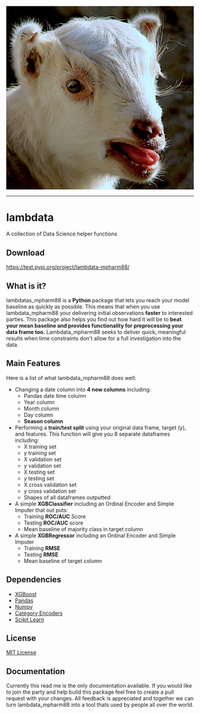 <div align="center">
  <img src="https://github.com/mpHarm88/lambdata/blob/master/lambdata.jpg.png"><br>
</div>

---

# lambdata 
A collection of Data Science helper functions

## Download
https://test.pypi.org/project/lambdata-mpharm88/

## What is it?
lambdatas_mpharm88 is a **Python** package that lets you reach your model baseline as quickly as possible. This means that when you use lambdata_mpharm88 your delivering initial observations **faster** to interested parties. This package also helps you find out how hard it will be to **beat your mean baseline and provides functionality for preprocessing your data frame too.** Lambdata_mpharm88 seeks to deliver quick, meaningful results when time constraints don't allow for a full investigation into the data.

## Main Features
Here is a list of what lambdata_mpharm88 does well:
  
  - Changing a date column into **4 new columns** including:
      - Pandas date time column
      - Year column
      - Month column
      - Day column
      - **Season column**
  - Performing a **train/test split** using your original data frame, target (y), and features. This function will give you 8 
    separate dataframes including:
      - X training set
      - y training set
      - X validation set
      - y validation set
      - X testing set
      - y testing set
      - X cross validation set
      - y cross validation set
      - Shapes of all dataframes outputted
  - A simple **XGBClassifier** including an Ordinal Encoder and Simple Imputer that out puts:
      - Training **ROC/AUC** Score 
      - Testing **ROC/AUC** score
      - Mean baseline of majority class in target column
  - A simple **XGBRegressor** including an Ordinal Encoder and Simple Imputer
      - Training **RMSE**
      - Testing **RMSE**
      - Mean baseline of target column
      
## Dependencies
- [XGBoost](https://xgboost.readthedocs.io/en/latest/)
- [Pandas](https://pandas.pydata.org/pandas-docs/stable/)
- [Numpy](https://www.numpy.org)
- [Category Encoders](https://contrib.scikit-learn.org/categorical-encoding/)
- [Scikit Learn](https://scikit-learn.org/stable/documentation.html)

## License
[MIT License](https://opensource.org/licenses/MIT)

## Documentation
Currently this read me is the only documentation available. If you would like to join the party and help build this package feel free to create a pull request with your changes. All feedback is appreciated and together we can turn lambdata_mpharm88 into a tool thats used by people all over the world.
